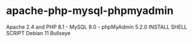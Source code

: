 # apache-php-mysql-phpmyadmin
Apache 2.4 and PHP 8.1 - MySQL 8.0 - phpMyAdmin 5.2.0 INSTALL SHELL SCRIPT Debian 11 Bullseye